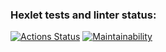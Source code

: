 ### Hexlet tests and linter status:
[![Actions Status](https://github.com/Jidafer/frontend-project-44/actions/workflows/hexlet-check.yml/badge.svg)](https://github.com/Jidafer/frontend-project-44/actions)
[![Maintainability](https://api.codeclimate.com/v1/badges/b8ac8d7c714ff23b5e01/maintainability)](https://codeclimate.com/github/Jidafer/frontend-project-44/maintainability)